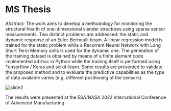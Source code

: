 # MS Thesis

*Abstract:*
The work aims to develop a methodology for monitoring the structural health of one-dimensional slender structures using sparse sensor measurements. Two distinct problems are addressed: the static and dynamic response of an Euler-Bernoulli beam. A linear regression model is trained for the static problem while a Recurrent Neural Network with Long Short Term Memory units is used for the dynamic one. The generation of the training dataset is obtained by means of a finite element code implemented ad-hoc in Python while the training itself is performed using Tensorflow / Keras and scikit-learn. Some results are presented to validate the proposed method and to evaluate the predictive capabilities as the type of data available varies (e.g. different positioning of the sensors).


![slide2](https://user-images.githubusercontent.com/36279027/161803509-a4da1c44-02e7-434a-83ec-b619a7695ae6.png)


The results were presented at the ESA/NASA 2022 International Conference of Advanced Manufacturing
